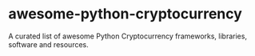 # awesome-python-cryptocurrency
A curated list of awesome Python Cryptocurrency frameworks, libraries, software and resources.
